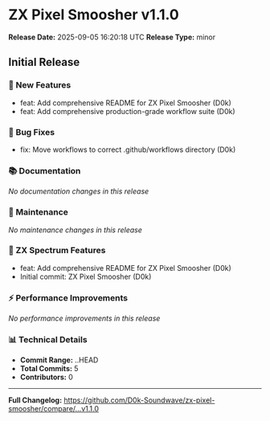 # ZX Pixel Smoosher v1.1.0

**Release Date:** 2025-09-05 16:20:18 UTC
**Release Type:** minor

## Initial Release

### 🚀 New Features
- feat: Add comprehensive README for ZX Pixel Smoosher (D0k)
- feat: Add comprehensive production-grade workflow suite (D0k)

### 🐛 Bug Fixes
- fix: Move workflows to correct .github/workflows directory (D0k)

### 📚 Documentation
_No documentation changes in this release_

### 🔧 Maintenance
_No maintenance changes in this release_

### 🎨 ZX Spectrum Features
- feat: Add comprehensive README for ZX Pixel Smoosher (D0k)
- Initial commit: ZX Pixel Smoosher (D0k)

### ⚡ Performance Improvements
_No performance improvements in this release_

### 📊 Technical Details
- **Commit Range:** ..HEAD
- **Total Commits:** 5
- **Contributors:** 0

---

**Full Changelog:** https://github.com/D0k-Soundwave/zx-pixel-smoosher/compare/...v1.1.0
